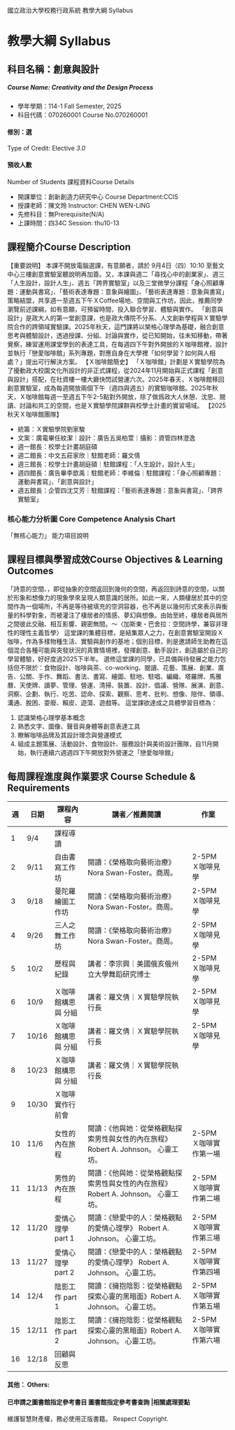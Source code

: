 國立政治大學校務行政系統 教學大綱 Syllabus
# 教學大綱 Syllabus
##  科目名稱：創意與設計
#####  Course Name: Creativity and the Design Process
  * 學年學期：114-1 Fall Semester, 2025 
  * 科目代碼：070260001 Course No.070260001
#### 修別：選
Type of Credit: Elective 
_3.0_
#### 預收人數
Number of Students
課程資料Course Details
  * 開課單位：創新創造力研究中心 Course Department:CCIS 
  * 授課老師：陳文玲 Instructor: CHEN WEN-LING 
  * 先修科目：無Prerequisite(N/A)
  * 上課時間：四34C Session: thu10-13 
##  課程簡介Course Description
【重要說明】
本課不開放電腦選課，有意願者，請於 9月4日（四）10:10 至藝文中心三樓創意實驗室聽說明再加簽。又，本課與週二「尋找心中的創業家」、週三「人生設計，設計人生」、週五「跨界實驗室」以及三堂微學分課程「身心照顧專題：運動與書寫」、「藝術表達專題：意象與繪圖」、「藝術表達專題：意象與書寫」策略結盟，共享週一至週五下午ＸCoffee場地、空間與工作坊，因此，推薦同學瀏覽前述課綱，如有意願，可預留時間，投入聯合學習、體驗與實作。
「創意與設計」是政大人的第一堂創意課，也是政大傳院不分系、人文創新學程與Ｘ實驗學院合作的跨領域實驗課。2025年秋天，這門課將以榮格心理學為基礎，融合創意思考與體驗設計，透過授課、分組、討論與實作，從已知開始，往未知移動，帶著覺察，練習運用課堂學到的表達工具，在每週四下午對外開放的Ｘ咖啡館裡，設計並執行「戀愛咖啡館」系列專題，對應自身在大學裡「如何學習？如何與人相處？」提出可行解決方案。
【Ｘ咖啡館簡史】
「Ｘ咖啡館」計劃是Ｘ實驗學院為了擾動政大校園文化所設計的非正式課程，從2024年11月開始與正式課程「創意與設計」搭配，在社資樓一樓大廳快閃試營運六次。2025年春天，Ｘ咖啡館移回創意實驗室，成為每週開放兩個下午（週四與週五）的實驗咖啡館。2025年秋天，Ｘ咖啡館每週一至週五下午2-5點對外開放，除了做爲政大人休憩、沈思、閱讀、討論和共工的空間，也是Ｘ實驗學院課群與校學士計畫的實習場域。
【2025秋天Ｘ咖啡館團隊】
  * 統籌：Ｘ實驗學院劉家駿
  * 文案：廣電畢任紋潔｜設計：廣告五吳柏萱｜攝影：資管四林澄逸
  * 週一館長：校學士計畫胡庭碩
  * 週二館長：中文五莊家欣｜駐館老師：羅文倩
  * 週三館長：校學士計畫胡庭碩｜駐館課程：「人生設計，設計人生」
  * 週四館長：廣告畢李歆禹｜駐館老師：李維倫｜駐館課程：「身心照顧專題：運動與書寫」、「創意與設計」
  * 週五館長：企管四沈艾芳｜駐館課程：「藝術表達專題：意象與書寫」、「跨界實驗室」
###  核心能力分析圖 Core Competence Analysis Chart
「無核心能力」 
能力項目說明
##  課程目標與學習成效Course Objectives & Learning Outcomes 
「詩意的空間、，即從抽象的空間返回到幾何的空間，再返回到詩意的空間，以關於形象和想像力的現象學來呈現人類意識的居所。如此一來，人類棲居於其中的空間作為一個場所，不再是等待被填充的空洞容器，也不再是以幾何形式來表示與衡量的科學對象，而被灌注了棲居者的情感、夢幻與想像。由始至終，棲居者與居所之間彼此交融、相互影響、親密無間。～〈加斯東・巴舍拉：空間詩學，兼容非理性的理性主義哲學〉
這堂課的集體目標，是結集眾人之力，在創意實驗室開設Ｘ咖啡，作為多樣物種生活、實驗與創作的基地；個別目標，則是邀請師生助教在這個混合各種可能與突發狀況的真實情境裡，發揮創意、動手設計，創造屬於自己的學習體驗，好好度過2025下半年。
選修這堂課的同學，已具備與待發展之能力包括但不限於：食物設計、咖啡與茶、co-working、閱讀、花藝、策展、創業、廣告、公關、手作、舞蹈、書法、書寫、繪圖、駐地、駐唱、編織、塔羅牌、馬雅曆、天使牌、讀夢、管理、營運、清掃、裝置、設計、倡議、營隊、展演、創意、洞察、企劃、執行、吃苦、認命、探索、觀察、思考、批判、想像、陪伴、領導、溝通、脫困、耍廢、賴皮、遊蕩、遊戲等。
這堂課欲達成之具體學習目標為：
  1. 認識榮格心理學基本概念
  2. 熟悉文字、圖像、聲音與身體等創意表達工具
  3. 瞭解咖啡品牌及其設計理念與營運模式
  4. 組成主題策展、活動設計、食物設計、服務設計與美術設計團隊，自11月開始，執行連續六週週四下午開放對外營運之「戀愛咖啡館」
##  每周課程進度與作業要求 Course Schedule & Requirements
週 |  日期  |  課程內容 |  講者／推薦閱讀 |  作業  
---|---|---|---|---  
1  |  9/4 |  課程導讀 |  |   
2 |  9/11 |  自由書寫工作坊 |  閱讀：《榮格取向藝術治療》Nora Swan-Foster。商周。 |  2-5PM Ｘ咖啡見學  
3 |  9/18 |  曼陀羅繪圖工作坊  |  閱讀：《榮格取向藝術治療》Nora Swan-Foster。商周。 |  2-5PM Ｘ咖啡見學  
4 |  9/26 |  三人之舞工作坊 |  閱讀：《榮格取向藝術治療》Nora Swan-Foster。商周。 |  2-5PM Ｘ咖啡見學  
5 |  10/2 |  歷程與紀錄 |  講者：李宗興｜美國俄亥俄州立大學舞蹈研究博士 |  2-5PM Ｘ咖啡見學  
6 |  10/9 |  Ｘ咖啡館構思與 分組 |  講者：羅文倩｜Ｘ實驗學院執行長 |  2-5PM Ｘ咖啡見學  
7 |  10/16 |  Ｘ咖啡館構思與 分組 |  講者：羅文倩｜Ｘ實驗學院執行長 |  2-5PM Ｘ咖啡見學  
8 |  10/23 |  Ｘ咖啡館構思與 分組 |  講者：羅文倩｜Ｘ實驗學院執行長 |   
9 |  10/30 |  Ｘ咖啡實作行前會 |  |   
10 |  11/6 |  女性的內在旅程 |  閱讀：《他與她：從榮格觀點探索男性與女性的內在旅程》 Robert A. Johnson。 心靈工坊。 |  2-5PM Ｘ咖啡實作第一場  
11 |  11/13 |  男性的內在旅程 |  閱讀：《他與她：從榮格觀點探索男性與女性的內在旅程》 Robert A. Johnson。 心靈工坊。 |  2-5PM Ｘ咖啡實作第二場  
12 |  11/20 |  愛情心理學 part 1 |  閱讀：《戀愛中的人：榮格觀點的愛情心理學》 Robert A. Johnson。 心靈工坊。 |  2-5PM Ｘ咖啡實作第三場  
13 |  11/27 |  愛情心理學 part 2 |  閱讀：《戀愛中的人：榮格觀點的愛情心理學》 Robert A. Johnson。 心靈工坊。 |  2-5PM Ｘ咖啡實作第四場  
14 |  12/4 |  陰影工作 part 1 |  閱讀：《擁抱陰影：從榮格觀點探索心靈的黑暗面》Robert A. Johnson。 心靈工坊。 |  2-5PM Ｘ咖啡實作第五場  
15 |  12/11 |  陰影工作 part 2 |  閱讀：《擁抱陰影：從榮格觀點探索心靈的黑暗面》Robert A. Johnson。 心靈工坊。 |  2-5PM Ｘ咖啡實作第六場  
16 |  12/18 |  回顧與反思 |  |   
####  其他： Others:
####  已申請之圖書館指定參考書目  圖書館指定參考書查詢 |相關處理要點
維護智慧財產權，務必使用正版書籍。 Respect Copyright.